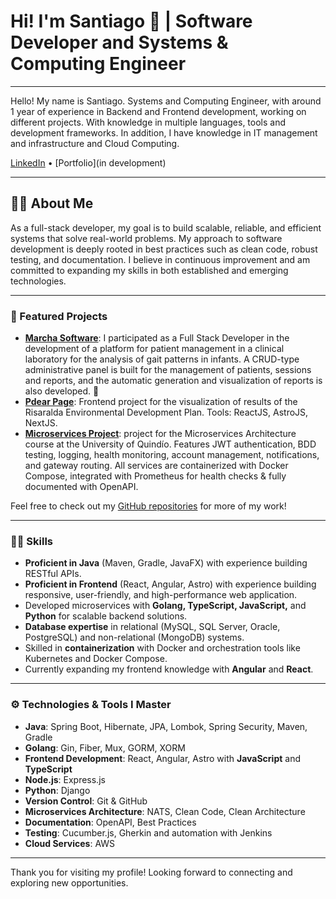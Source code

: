# Hi! I'm Santiago 👋 | Software Developer and Systems & Computing Engineer

---

Hello! My name is Santiago. Systems and Computing Engineer, with around 1 year of experience in Backend and Frontend development, working on different projects. With knowledge in multiple languages, tools and development frameworks. In addition, I have knowledge in IT management and infrastructure and Cloud Computing.

[LinkedIn](https://www.linkedin.com/in/santiago-garcia-080a99289/) • [Portfolio](in development)

---

## 👨‍💼 About Me

As a full-stack developer, my goal is to build scalable, reliable, and efficient systems that solve real-world problems. My approach to software development is deeply rooted in best practices such as clean code, robust testing, and documentation. I believe in continuous improvement and am committed to expanding my skills in both established and emerging technologies.

---

### 📂 Featured Projects

- **[Marcha Software](https://github.com/Santi0628/marcha_software)**: I participated as a Full Stack Developer in the development of a platform for patient management in a clinical laboratory for the analysis of gait patterns in infants. A CRUD-type administrative panel is built for the management of patients, sessions and reports, and the automatic generation and visualization of reports is also developed. 🚀
- **[Pdear Page](https://github.com/Santi0628/pdear_page_project)**: Frontend project for the visualization of results of the Risaralda Environmental Development Plan. Tools: ReactJS, AstroJS, NextJS.
- **[Microservices Project](https://github.com/Santi0628/microservicios-proyecto)**: project for the Microservices Architecture course at the University of Quindío. Features JWT authentication, BDD testing, logging, health monitoring, account management, notifications, and gateway routing. All services are containerized with Docker Compose, integrated with Prometheus for health checks & fully documented with OpenAPI.

Feel free to check out my [GitHub repositories](https://github.com/Santi0628?tab=repositories) for more of my work!

---

### 👨‍💻 Skills

- **Proficient in Java** (Maven, Gradle, JavaFX) with experience building RESTful APIs.
- **Proficient in Frontend** (React, Angular, Astro) with experience building responsive, user-friendly, and high-performance web application.
- Developed microservices with **Golang, TypeScript, JavaScript,** and **Python** for scalable backend solutions.
- **Database expertise** in relational (MySQL, SQL Server, Oracle, PostgreSQL) and non-relational (MongoDB) systems.
- Skilled in **containerization** with Docker and orchestration tools like Kubernetes and Docker Compose.
- Currently expanding my frontend knowledge with **Angular** and **React**.

---

### ⚙️ Technologies & Tools I Master

- **Java**: Spring Boot, Hibernate, JPA, Lombok, Spring Security, Maven, Gradle
- **Golang**: Gin, Fiber, Mux, GORM, XORM
- **Frontend Development**: React, Angular, Astro with **JavaScript** and **TypeScript**
- **Node.js**: Express.js
- **Python**: Django
- **Version Control**: Git & GitHub
- **Microservices Architecture**: NATS, Clean Code, Clean Architecture
- **Documentation**: OpenAPI, Best Practices
- **Testing**: Cucumber.js, Gherkin and automation with Jenkins
- **Cloud Services**: AWS

---

Thank you for visiting my profile! Looking forward to connecting and exploring new opportunities.
